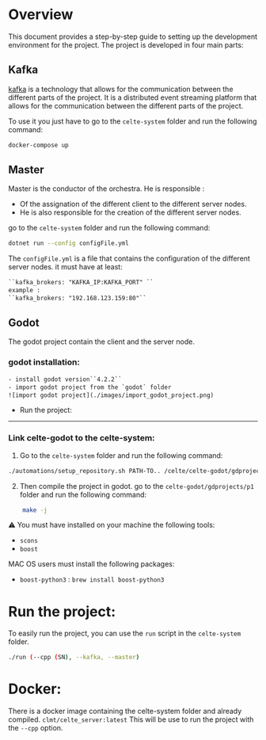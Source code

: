 # Overview

This document provides a step-by-step guide to setting up the development environment for the project. The project is developed in four main parts:

## Kafka

[kafka](https://kafka.apache.org/) is a technology that allows for the communication between the different parts of the project. It is a distributed event streaming platform that allows for the communication between the different parts of the project.

To use it you just have to go to the `celte-system` folder and run the following command:

```bash
docker-compose up
```

## Master

Master is the conductor of the orchestra. He is responsible :

* Of the assignation of the different client to the different server nodes.
* He is also responsible for the creation of the different server nodes.

go to the `celte-system` folder and run the following command:

```bash
dotnet run --config configFile.yml
```

The `configFile.yml` is a file that contains the configuration of the different server nodes.
it must have at least:

    ``kafka_brokers: "KAFKA_IP:KAFKA_PORT" ``
    example :
    ``kafka_brokers: "192.168.123.159:80"``

## Godot

The godot project contain the client and the server node.

### godot installation:

    - install godot version``4.2.2``
    - import godot project from the `godot` folder
    ![import godot project](./images/import_godot_project.png)

- Run the project:

---

### Link celte-godot to the celte-system:

1. Go to the `celte-system` folder and run the following command:

```bash
./automations/setup_repository.sh PATH-TO.. /celte/celte-godot/gdprojects/p1/gdproj
```

2. Then compile the project in godot.
   go to the `celte-godot/gdprojects/p1` folder and run the following command:

```bash
    make -j
```

⚠️ You must have installed on your machine the following tools:

- `scons`
- `boost`

MAC OS users must install the following packages:

- `boost-python3` : `brew install boost-python3`

# Run the project:

To easily run the project, you can use the `run` script in the `celte-system` folder.

```bash
./run (--cpp (SN), --kafka, --master)
```

# Docker:

There is a docker image containing the celte-system folder and already compiled.
`clmt/celte_server:latest`
This will be use to run the project with the `--cpp` option.
